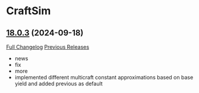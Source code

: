 # CraftSim

## [18.0.3](https://github.com/derfloh205/CraftSim/tree/18.0.3) (2024-09-18)
[Full Changelog](https://github.com/derfloh205/CraftSim/compare/18.0.1...18.0.3) [Previous Releases](https://github.com/derfloh205/CraftSim/releases)

- news  
- fix  
- more  
- implemented different multicraft constant approximations based on base yield and added previous as default  
